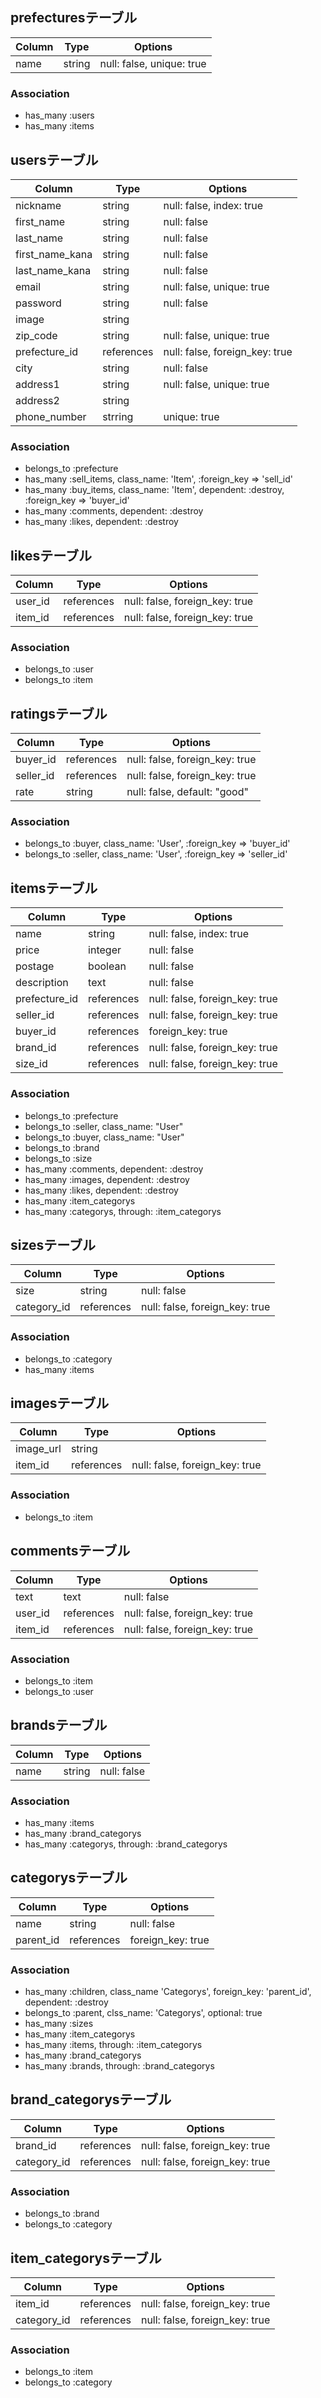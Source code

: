 ## prefecturesテーブル
|Column|Type|Options|
|------|----|-------|
|name|string|null: false, unique: true|

### Association
- has_many :users
- has_many :items

## usersテーブル
|Column|Type|Options|
|------|----|-------|
|nickname|string|null: false, index: true|
|first_name|string|null: false|
|last_name|string|null: false|
|first_name_kana|string|null: false|
|last_name_kana|string|null: false|
|email|string|null: false, unique: true|
|password|string|null: false|
|image|string||
|zip_code|string|null: false, unique: true|
|prefecture_id|references|null: false, foreign_key: true|
|city|string|null: false|
|address1|string|null: false, unique: true|
|address2|string||
|phone_number|strring|unique: true|

### Association
- belongs_to :prefecture
- has_many :sell_items, class_name: 'Item', :foreign_key => 'sell_id'
- has_many :buy_items, class_name: 'Item', dependent: :destroy, :foreign_key => 'buyer_id'
- has_many :comments, dependent: :destroy
- has_many :likes, dependent: :destroy

## likesテーブル
|Column|Type|Options|
|------|----|-------|
|user_id|references|null: false, foreign_key: true|
|item_id|references|null: false, foreign_key: true|

### Association
- belongs_to :user
- belongs_to :item

## ratingsテーブル
|Column|Type|Options|
|------|----|-------|
|buyer_id|references|null: false, foreign_key: true|
|seller_id|references|null: false, foreign_key: true|
|rate|string|null: false, default: "good"|

### Association
- belongs_to :buyer, class_name: 'User', :foreign_key => 'buyer_id'
- belongs_to :seller, class_name: 'User', :foreign_key => 'seller_id'

## itemsテーブル
|Column|Type|Options|
|------|----|-------|
|name|string|null: false, index: true|
|price|integer|null: false|
|postage|boolean|null: false|
|description|text|null: false|
|prefecture_id|references|null: false, foreign_key: true|
|seller_id|references|null: false, foreign_key: true|
|buyer_id|references|foreign_key: true|
|brand_id|references|null: false, foreign_key: true|
|size_id|references|null: false, foreign_key: true|

### Association
- belongs_to :prefecture
- belongs_to :seller, class_name: "User"
- belongs_to :buyer, class_name: "User"
- belongs_to :brand
- belongs_to :size
- has_many :comments, dependent: :destroy
- has_many :images, dependent: :destroy
- has_many :likes, dependent: :destroy
- has_many :item_categorys
- has_many :categorys, through: :item_categorys

## sizesテーブル
|Column|Type|Options|
|------|----|-------|
|size|string|null: false|
|category_id|references|null: false, foreign_key: true|

### Association
- belongs_to :category
- has_many :items

## imagesテーブル
|Column|Type|Options|
|------|----|-------|
|image_url|string||
|item_id|references|null: false, foreign_key: true|

### Association
- belongs_to :item

## commentsテーブル
|Column|Type|Options|
|------|----|-------|
|text|text|null: false|
|user_id|references|null: false, foreign_key: true|
|item_id|references|null: false, foreign_key: true|

### Association
- belongs_to :item
- belongs_to :user

## brandsテーブル
|Column|Type|Options|
|------|----|-------|
|name|string|null: false|

### Association
- has_many :items
- has_many :brand_categorys
- has_many :categorys, through: :brand_categorys

## categorysテーブル
|Column|Type|Options|
|------|----|-------|
|name|string|null: false|
|parent_id|references|foreign_key: true|

### Association
- has_many :children, class_name 'Categorys', foreign_key: 'parent_id', dependent: :destroy
- belongs_to :parent, clss_name: 'Categorys', optional: true
- has_many :sizes
- has_many :item_categorys
- has_many :items, through: :item_categorys
- has_many :brand_categorys
- has_many :brands, through: :brand_categorys

## brand_categorysテーブル
|Column|Type|Options|
|------|----|-------|
|brand_id|references|null: false, foreign_key: true|
|category_id|references|null: false, foreign_key: true|

### Association
- belongs_to :brand
- belongs_to :category

## item_categorysテーブル
|Column|Type|Options|
|------|----|-------|
|item_id|references|null: false, foreign_key: true|
|category_id|references|null: false, foreign_key: true|

### Association
- belongs_to :item
- belongs_to :category